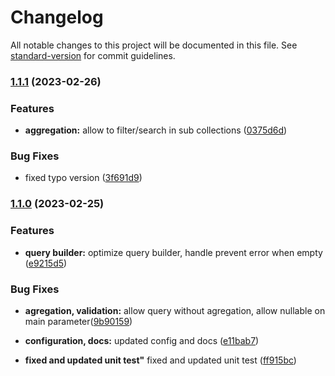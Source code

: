 # Changelog

All notable changes to this project will be documented in this file. See [standard-version](https://github.com/conventional-changelog/standard-version) for commit guidelines.

### [1.1.1](https://github.com/mrbontor/mongo-pagination/compare/v1.1.0...v1.1.1) (2023-02-26)


### Features

* **aggregation:** allow to filter/search in sub collections ([0375d6d](https://github.com/mrbontor/mongo-pagination/commit/0375d6ddd2282f0b61cab47e8f4ff90c295290c3))


### Bug Fixes

* fixed typo version ([3f691d9](https://github.com/mrbontor/mongo-pagination/commit/3f691d9face3a6cd4706b6608f750f547ef9948e))

### [1.1.0](https://github.com/mrbontor/mongo-pagination/compare/v1.0.2...v1.1.0) (2023-02-25)


### Features

* **query builder:** optimize query builder, handle prevent error when empty ([e9215d5](https://github.com/mrbontor/mongo-pagination/commit/e9215d5d5ac85a38fbfebb9b49051faa81bb7b25))

### Bug Fixes

* **agregation, validation:** allow query without agregation, allow nullable on main parameter([9b90159](https://github.com/mrbontor/mongo-pagination/tree/e11bab7333fa0d25a169470c8c550d23b71f5dcd))

* **configuration, docs:** updated config and docs ([e11bab7](https://github.com/mrbontor/mongo-pagination/tree/e11bab7333fa0d25a169470c8c550d23b71f5dcd))

* **fixed and updated unit test"** fixed and updated unit test ([ff915bc](https://github.com/mrbontor/mongo-pagination/tree/e11bab7333fa0d25a169470c8c550d23b71f5dcd))
